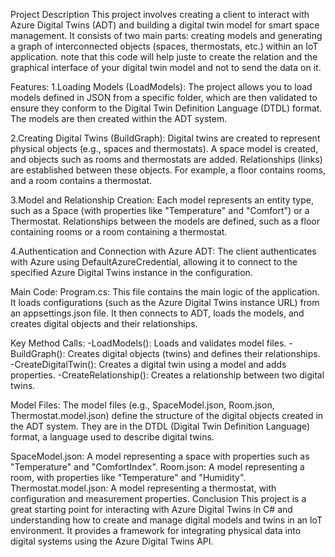 Project Description
This project involves creating a client to interact with Azure Digital Twins (ADT) and building a digital twin model for smart space management. It consists of two main parts: creating models and generating a graph of interconnected objects (spaces, thermostats, etc.) within an IoT application. note that this code will help juste to create the relation and the graphical interface of your digital twin model and not to send the data on it.

Features:
1.Loading Models (LoadModels):
The project allows you to load models defined in JSON from a specific folder, which are then validated to ensure they conform to the Digital Twin Definition Language (DTDL) format.
The models are then created within the ADT system.

2.Creating Digital Twins (BuildGraph):
Digital twins are created to represent physical objects (e.g., spaces and thermostats).
A space model is created, and objects such as rooms and thermostats are added.
Relationships (links) are established between these objects. For example, a floor contains rooms, and a room contains a thermostat.

3.Model and Relationship Creation:
Each model represents an entity type, such as a Space (with properties like "Temperature" and "Comfort") or a Thermostat.
Relationships between the models are defined, such as a floor containing rooms or a room containing a thermostat.

4.Authentication and Connection with Azure ADT:
The client authenticates with Azure using DefaultAzureCredential, allowing it to connect to the specified Azure Digital Twins instance in the configuration.

Main Code:
Program.cs: This file contains the main logic of the application. It loads configurations (such as the Azure Digital Twins instance URL) from an appsettings.json file. It then connects to ADT, loads the models, and creates digital objects and their relationships.

Key Method Calls:
 -LoadModels(): Loads and validates model files.
 -BuildGraph(): Creates digital objects (twins) and defines their relationships.
 -CreateDigitalTwin(): Creates a digital twin using a model and adds properties.
-CreateRelationship(): Creates a relationship between two digital twins.

Model Files:
The model files (e.g., SpaceModel.json, Room.json, Thermostat.model.json) define the structure of the digital objects created in the ADT system. They are in the DTDL (Digital Twin Definition Language) format, a language used to describe digital twins.

SpaceModel.json: A model representing a space with properties such as "Temperature" and "ComfortIndex".
Room.json: A model representing a room, with properties like "Temperature" and "Humidity".
Thermostat.model.json: A model representing a thermostat, with configuration and measurement properties.
Conclusion
This project is a great starting point for interacting with Azure Digital Twins in C# and understanding how to create and manage digital models and twins in an IoT environment. It provides a framework for integrating physical data into digital systems using the Azure Digital Twins API.
